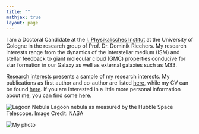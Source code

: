 ```yaml
---
title: ""
mathjax: true
layout: page
---
```




I am a Doctoral Candidate at the [I. Physikalisches Institut](https://astro.uni-koeln.de) at the University of Cologne in the research group of Prof. Dr. Dominik Riechers. My research interests range from the dynamics of the interstellar medium (ISM) and stellar feedback to giant molecular cloud (GMC) properties conducive for star formation in our Galaxy as well as external galaxies such as M33.

[Research interests](research.md) presents a sample of my research interests. My publications as first author and co-author are listed [here](publications.md), while my CV can be found [here](CV.md). 
If you are interested in a little more personal information about me, you can find some [here](about_me.md).

![Lagoon Nebula](lagoon.jpg)
Lagoon nebula as measured by the Hubble Space Telescope.
Image Credit: NASA


<div class="home-sidebar-profile">
  <img src="lagoon.jpg" alt="My photo" />
</div>
